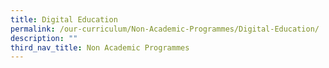 ```yaml
---
title: Digital Education
permalink: /our-curriculum/Non-Academic-Programmes/Digital-Education/
description: ""
third_nav_title: Non Academic Programmes
---
```

